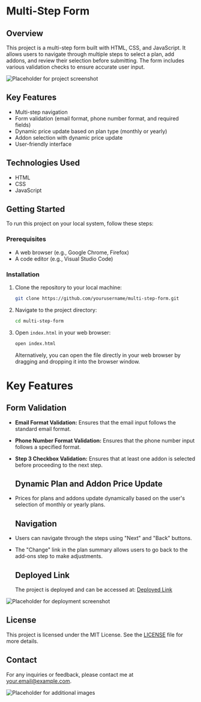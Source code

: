 # Multi-Step Form

## Overview

This project is a multi-step form built with HTML, CSS, and JavaScript. It allows users to navigate through multiple steps to select a plan, add addons, and review their selection before submitting. The form includes various validation checks to ensure accurate user input.

![Placeholder for project screenshot](path/to/screenshot.png)

## Key Features

- Multi-step navigation
- Form validation (email format, phone number format, and required fields)
- Dynamic price update based on plan type (monthly or yearly)
- Addon selection with dynamic price update
- User-friendly interface

## Technologies Used

- HTML
- CSS
- JavaScript

## Getting Started

To run this project on your local system, follow these steps:

### Prerequisites

- A web browser (e.g., Google Chrome, Firefox)
- A code editor (e.g., Visual Studio Code)

### Installation

1. Clone the repository to your local machine:
   ```bash
   git clone https://github.com/yourusername/multi-step-form.git
   ```
2. Navigate to the project directory:
   ```bash
   cd multi-step-form
   ```
3. Open `index.html` in your web browser:
   ```bash
   open index.html
   ```
   Alternatively, you can open the file directly in your web browser by dragging and dropping it into the browser window.

# Key Features

## Form Validation

- **Email Format Validation:** Ensures that the email input follows the standard email format.
- **Phone Number Format Validation:** Ensures that the phone number input follows a specified format.
- **Step 3 Checkbox Validation:** Ensures that at least one addon is selected before proceeding to the next step.

  ## Dynamic Plan and Addon Price Update

- Prices for plans and addons update dynamically based on the user's selection of monthly or yearly plans.

  ## Navigation

- Users can navigate through the steps using "Next" and "Back" buttons.
- The "Change" link in the plan summary allows users to go back to the add-ons step to make adjustments.

  ## Deployed Link

  The project is deployed and can be accessed at: [Deployed Link](https://yourdeployedlink.com)

![Placeholder for deployment screenshot](path/to/deployment-screenshot.png)

## License

This project is licensed under the MIT License. See the [LICENSE](LICENSE) file for more details.

## Contact

For any inquiries or feedback, please contact me at [your.email@example.com](mailto:your.email@example.com).

![Placeholder for additional images](path/to/additional-image.png)
